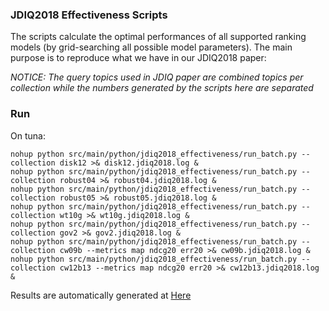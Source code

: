 ### JDIQ2018 Effectiveness Scripts

The scripts calculate the optimal performances of all supported ranking models (by grid-searching all possible model parameters).
The main purpose is to reproduce what we have in our JDIQ2018 paper:


_NOTICE: The query topics used in JDIQ paper are combined topics per collection while the numbers generated
by the scripts here are separated_

### Run
On tuna:
```
nohup python src/main/python/jdiq2018_effectiveness/run_batch.py --collection disk12 >& disk12.jdiq2018.log &
nohup python src/main/python/jdiq2018_effectiveness/run_batch.py --collection robust04 >& robust04.jdiq2018.log &
nohup python src/main/python/jdiq2018_effectiveness/run_batch.py --collection robust05 >& robust05.jdiq2018.log &
nohup python src/main/python/jdiq2018_effectiveness/run_batch.py --collection wt10g >& wt10g.jdiq2018.log &
nohup python src/main/python/jdiq2018_effectiveness/run_batch.py --collection gov2 >& gov2.jdiq2018.log &
nohup python src/main/python/jdiq2018_effectiveness/run_batch.py --collection cw09b --metrics map ndcg20 err20 >& cw09b.jdiq2018.log &
nohup python src/main/python/jdiq2018_effectiveness/run_batch.py --collection cw12b13 --metrics map ndcg20 err20 >& cw12b13.jdiq2018.log &
```

Results are automatically generated at [Here](/docs/jdiq2018-effectiveness.md)
